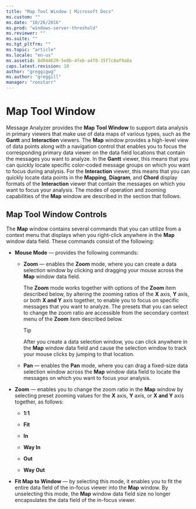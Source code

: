 ```yaml
---
title: "Map Tool Window | Microsoft Docs"
ms.custom: ""
ms.date: "10/26/2016"
ms.prod: "windows-server-threshold"
ms.reviewer: ""
ms.suite: ""
ms.tgt_pltfrm: ""
ms.topic: "article"
ms.locale: "en-us"
ms.assetid: 8d044629-5e0b-4feb-a4f0-35f7c8af9a8a
caps.latest.revision: 10
author: "greggigwg"
ms.author: "greggill"
manager: "ronstarr"
---
```

# Map Tool Window
Message Analyzer provides the **Map** **Tool Window** to support data analysis in primary viewers that make use of data maps of various types, such as the **Gantt** and **Interaction** viewers. The **Map** window provides a high-level view of data points along with a navigation control that enables you to focus the corresponding primary data viewer on the data field locations that contain the messages you want to analyze. In the **Gantt** viewer, this means that you can quickly locate specific color-coded message groups on which you want to focus during analysis. For the **Interaction** viewer, this means that you can quickly locate data points in the  **Mapping**, **Diagram**, and **Chord** display formats of the **Interaction** viewer that contain the messages on which you want to focus your analysis. The modes of operation and zooming capabilities of the **Map** window are described in the section that follows.  
  
## Map Tool Window Controls  
 The **Map** window contains several commands that you can utilize from a context menu that displays when you right-click anywhere in the **Map** window data field. These commands consist of the following:  
  
-   **Mouse Mode** — provides the following commands:  
  
    -   **Zoom** — enables the **Zoom** mode, where you can create a data selection window by clicking and dragging your mouse across the **Map** window data field.  
  
         The **Zoom** mode works together with options of the **Zoom** item described below, by altering the zooming ratios of the **X** axis, **Y** axis, or both **X and Y** axis together, to enable you to focus on specific messages that you want to analyze. The presets that you can select to change the zoom ratio are accessible from the secondary context menu of the **Zoom** item described below.  
  
        > [!TIP]
        >  After you create a data selection window, you can click anywhere in the **Map** window data field and cause the selection window to track your mouse clicks by jumping to that location.  
  
    -   **Pan** — enables the **Pan** mode, where you can drag a fixed-size data selection window across the **Map** window data field to locate the messages on which you want to focus your analysis.  
  
-   **Zoom** — enables you to change the zoom ratio in the **Map** window by selecting preset zooming values for the **X** axis, **Y** axis, or **X and Y** axis together, as follows:  
  
    -   **1:1**  
  
    -   **Fit**  
  
    -   **In**  
  
    -   **Way In**  
  
    -   **Out**  
  
    -   **Way Out**  
  
-   **Fit Map to Window** — by selecting this mode, it enables you to fit the entire data field of the in-focus viewer into the **Map** window. By unselecting this mode, the **Map** window data field size no longer encapsulates the data field of the  in-focus viewer.